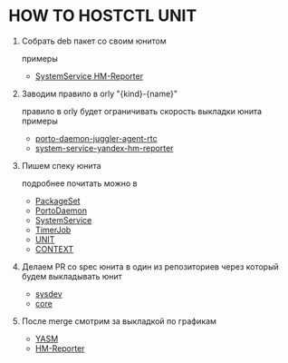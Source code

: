 # HOW TO HOSTCTL UNIT

1. Собрать deb пакет со своим юнитом

    примеры
    * [SystemService HM-Reporter](https://a.yandex-team.ru/arc_vcs/infra/hmserver/pkg.json)
2. Заводим правило в orly "{kind}-{name}"

    правило в orly будет ограничивать скорость выкладки юнита
    примеры
    * [porto-daemon-juggler-agent-rtc](https://a.yandex-team.ru/arc_vcs/infra/orly/rules/porto-daemon-juggler-agent-rtc.yaml)
    * [system-service-yandex-hm-reporter](https://a.yandex-team.ru/arc_vcs/infra/orly/rules/system-service-yandex-hm-reporter.yaml)
3. Пишем спеку юнита

    подробнее почитать можно в
    * [PackageSet](https://a.yandex-team.ru/arc_vcs/infra/hostctl/docs/PackageSet.md)
    * [PortoDaemon](https://a.yandex-team.ru/arc_vcs/infra/hostctl/docs/PortoDaemon.md)
    * [SystemService](https://a.yandex-team.ru/arc_vcs/infra/hostctl/docs/SystemService.md)
    * [TimerJob](https://a.yandex-team.ru/arc_vcs/infra/hostctl/docs/TimerJob.md)
    * [UNIT](https://a.yandex-team.ru/arc_vcs/infra/hostctl/docs/UNIT.md)
    * [CONTEXT](https://a.yandex-team.ru/arc_vcs/infra/hostctl/docs/CONTEXT.md)
4. Делаем PR со spec юнита в один из репозиториев через который будем выкладывать юнит
    * [sysdev](https://bb.yandex-team.ru/projects/RTCSALT/repos/sysdev)
    * [core](https://bb.yandex-team.ru/projects/RTCSALT/repos/core)
5. После merge смотрим за выкладкой по графикам
    * [YASM](https://yasm.yandex-team.ru/template/panel/hostctl-unit/)
    * [HM-Reporter](http://hm-prestable.in.yandex.net/units)
